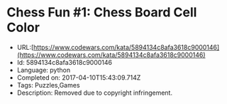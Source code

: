 # Chess Fun #1: Chess Board Cell Color

 - URL:[https://www.codewars.com/kata/5894134c8afa3618c9000146](https://www.codewars.com/kata/5894134c8afa3618c9000146)
 - Id: 5894134c8afa3618c9000146
 - Language: python
 - Completed on: 2017-04-10T15:43:09.714Z
 - Tags: Puzzles,Games
 - Description:
Removed due to copyright infringement.


<!---

### Task
 Given two cells on the standard chess board, determine whether they have the same color or not.


### Example
 For `cell1 = "A1" and cell2 = "C3"`, the output should be `true`.

 ![](https://codefightsuserpics.s3.amazonaws.com/tasks/chessBoardCellColor/img/example1.png?_tm=1475149021926)

 For `cell1 = "A1" and cell2 = "H3"`, the output should be `false`.

 ![](https://codefightsuserpics.s3.amazonaws.com/tasks/chessBoardCellColor/img/example2.png?_tm=1475149022115)

### Input/Output


 - `[input]` string `cell1`
 
 - `[input]` string `cell2`
 
 - `[output]` a boolean value

    `true` if both cells have the same color, `false` otherwise.

--->
